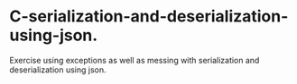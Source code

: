 # C-serialization-and-deserialization-using-json.
Exercise using exceptions as well as messing with serialization and deserialization using json.
